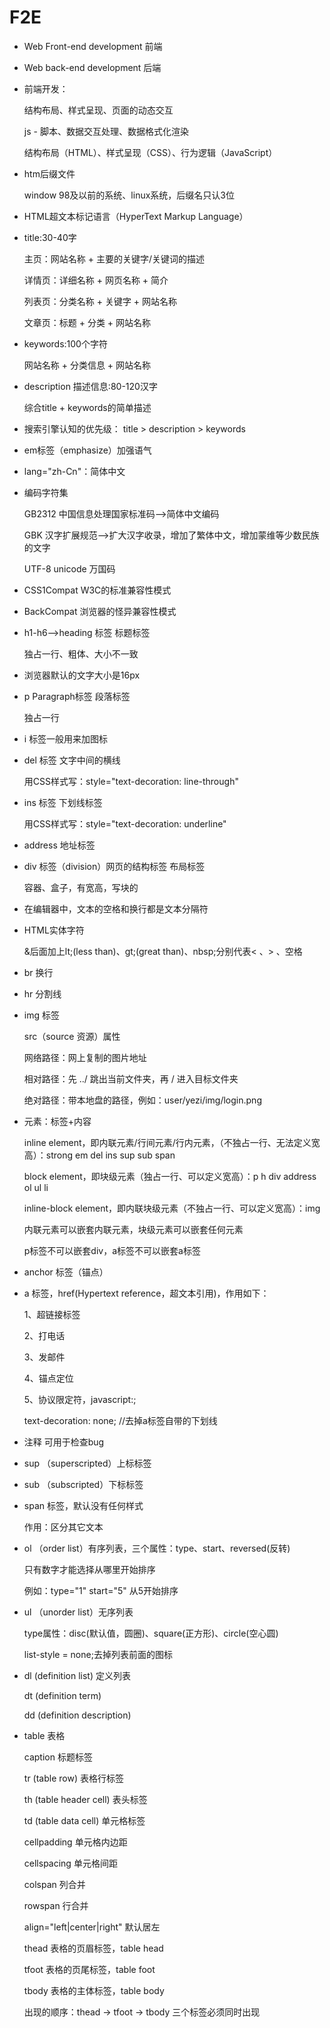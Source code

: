 # F2E
- Web Front-end development 前端
- Web back-end development 后端
- 前端开发：

  结构布局、样式呈现、页面的动态交互

  js - 脚本、数据交互处理、数据格式化渲染

  结构布局（HTML）、样式呈现（CSS）、行为逻辑（JavaScript）
  
- htm后缀文件

  window 98及以前的系统、linux系统，后缀名只认3位
- HTML超文本标记语言（HyperText Markup Language）
- title:30-40字

  主页：网站名称  + 主要的关键字/关键词的描述

  详情页：详细名称 + 网页名称 + 简介

  列表页：分类名称 + 关键字 + 网站名称

  文章页：标题 + 分类 + 网站名称
- keywords:100个字符

  网站名称 + 分类信息 + 网站名称
- description 描述信息:80-120汉字

  综合title + keywords的简单描述
- 搜索引擎认知的优先级：
  title > description > keywords
- em标签（emphasize）加强语气
- lang="zh-Cn"：简体中文
- 编码字符集

  GB2312 中国信息处理国家标准码-->简体中文编码

  GBK 汉字扩展规范-->扩大汉字收录，增加了繁体中文，增加蒙维等少数民族的文字

  UTF-8 unicode 万国码
- CSS1Compat W3C的标准兼容性模式
- BackCompat 浏览器的怪异兼容性模式
- h1-h6-->heading 标签 标题标签

  独占一行、粗体、大小不一致
- 浏览器默认的文字大小是16px
- p Paragraph标签 段落标签

  独占一行
- i 标签一般用来加图标
- del 标签 文字中间的横线
  
  用CSS样式写：style="text-decoration: line-through"
- ins 标签 下划线标签

  用CSS样式写：style="text-decoration: underline"
- address 地址标签
- div 标签（division）网页的结构标签 布局标签

  容器、盒子，有宽高，写块的
- 在编辑器中，文本的空格和换行都是文本分隔符
- HTML实体字符

  &后面加上lt;(less than)、gt;(great than)、nbsp;分别代表< 、> 、空格
- br 换行
- hr 分割线
- img 标签
   
  src（source 资源）属性

  网络路径：网上复制的图片地址

  相对路径：先 ../ 跳出当前文件夹，再 / 进入目标文件夹

  绝对路径：带本地盘的路径，例如：user/yezi/img/login.png
- 元素：标签+内容

  inline element，即内联元素/行间元素/行内元素，（不独占一行、无法定义宽高）：strong em del ins sup sub span

  block element，即块级元素（独占一行、可以定义宽高）：p h div address ol ul li 

  inline-block element，即内联块级元素（不独占一行、可以定义宽高）：img

  内联元素可以嵌套内联元素，块级元素可以嵌套任何元素

  p标签不可以嵌套div，a标签不可以嵌套a标签
- anchor 标签（锚点）
- a 标签，href(Hypertext reference，超文本引用)，作用如下：

  1、超链接标签

  2、打电话

  3、发邮件

  4、锚点定位

  5、协议限定符，javascript:;

  text-decoration: none; //去掉a标签自带的下划线
- 注释 可用于检查bug

- sup （superscripted）上标标签
- sub （subscripted）下标标签
- span 标签，默认没有任何样式

  作用：区分其它文本
- ol （order list）有序列表，三个属性：type、start、reversed(反转)

  只有数字才能选择从哪里开始排序

  例如：type="1" start="5" 从5开始排序
- ul （unorder list）无序列表

  type属性：disc(默认值，圆圈)、square(正方形)、circle(空心圆)

  list-style = none;去掉列表前面的图标
- dl (definition list) 定义列表

  dt (definition term)

  dd (definition description)
- table 表格

  caption 标题标签

  tr (table row) 表格行标签

  th (table header cell) 表头标签

  td (table data cell) 单元格标签

  cellpadding 单元格内边距

  cellspacing 单元格间距

  colspan 列合并

  rowspan 行合并

  align="left|center|right" 默认居左

  thead 表格的页眉标签，table head

  tfoot 表格的页尾标签，table foot

  tbody 表格的主体标签，table body

  出现的顺序：thead -> tfoot -> tbody 三个标签必须同时出现
